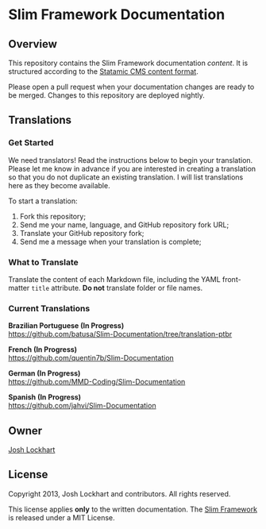 # Slim Framework Documentation

## Overview

This repository contains the Slim Framework documentation *content*. It is structured
according to the [Statamic CMS content format](http://statamic.com/learn/core-concepts/pages-and-entries).

Please open a pull request when your documentation changes are ready to be merged. Changes to this repository
are deployed nightly.

## Translations

### Get Started

We need translators! Read the instructions below to begin your translation. Please let me know in advance
if you are interested in creating a translation so that you do not duplicate an existing translation. I will
list translations here as they become available.

To start a translation:

1. Fork this repository;
2. Send me your name, language, and GitHub repository fork URL;
2. Translate your GitHub repository fork;
3. Send me a message when your translation is complete;

### What to Translate

Translate the content of each Markdown file, including the YAML front-matter
`title` attribute. **Do not** translate folder or file names.

### Current Translations

**Brazilian Portuguese (In Progress)**<br/>
<https://github.com/batusa/Slim-Documentation/tree/translation-ptbr>

**French (In Progress)**<br/>
<https://github.com/quentin7b/Slim-Documentation>

**German (In Progress)**<br/>
<https://github.com/MMD-Coding/Slim-Documentation>

**Spanish (In Progress)**<br/>
<https://github.com/jahvi/Slim-Documentation>

## Owner

[Josh Lockhart](http://www.joshlockhart.com)

## License

Copyright 2013, Josh Lockhart and contributors. All rights reserved.

This license applies **only** to the written documentation. The [Slim Framework](http://slimframework.com/) is released
under a MIT License.
